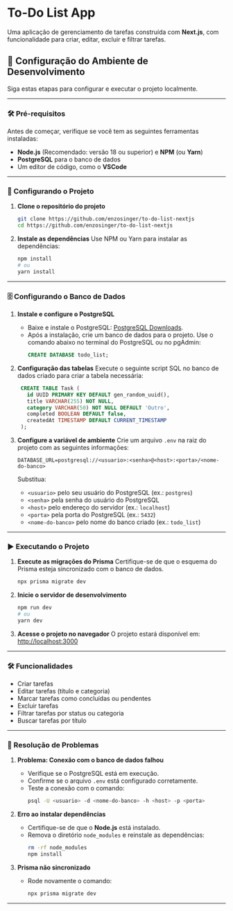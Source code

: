 
# To-Do List App

Uma aplicação de gerenciamento de tarefas construída com **Next.js**, com funcionalidade para criar, editar, excluir e filtrar tarefas.

## 🚀 Configuração do Ambiente de Desenvolvimento

Siga estas etapas para configurar e executar o projeto localmente.

---

### 🛠️ Pré-requisitos

Antes de começar, verifique se você tem as seguintes ferramentas instaladas:

- **Node.js** (Recomendado: versão 18 ou superior) e **NPM** (ou **Yarn**)
- **PostgreSQL** para o banco de dados
- Um editor de código, como o **VSCode**

---

### 📂 Configurando o Projeto

1. **Clone o repositório do projeto**
   ```bash
   git clone https://github.com/enzosinger/to-do-list-nextjs
   cd https://github.com/enzosinger/to-do-list-nextjs
   ```

2. **Instale as dependências**
   Use NPM ou Yarn para instalar as dependências:
   ```bash
   npm install
   # ou
   yarn install
   ```

---

### 🗄️ Configurando o Banco de Dados

1. **Instale e configure o PostgreSQL**
   - Baixe e instale o PostgreSQL: [PostgreSQL Downloads](https://www.postgresql.org/download/).
   - Após a instalação, crie um banco de dados para o projeto. Use o comando abaixo no terminal do PostgreSQL ou no pgAdmin:
     ```sql
     CREATE DATABASE todo_list;
     ```

2. **Configuração das tabelas**
   Execute o seguinte script SQL no banco de dados criado para criar a tabela necessária:
   ```sql
    CREATE TABLE Task (
      id UUID PRIMARY KEY DEFAULT gen_random_uuid(),
      title VARCHAR(255) NOT NULL,
      category VARCHAR(50) NOT NULL DEFAULT 'Outro',
      completed BOOLEAN DEFAULT false,
      createdAt TIMESTAMP DEFAULT CURRENT_TIMESTAMP
    ); 
   ```

3. **Configure a variável de ambiente**
   Crie um arquivo `.env` na raiz do projeto com as seguintes informações:
   ```
   DATABASE_URL=postgresql://<usuario>:<senha>@<host>:<porta>/<nome-do-banco>
   ```
   Substitua:
   - `<usuario>` pelo seu usuário do PostgreSQL (ex.: `postgres`)
   - `<senha>` pela senha do usuário do PostgreSQL
   - `<host>` pelo endereço do servidor (ex.: `localhost`)
   - `<porta>` pela porta do PostgreSQL (ex.: `5432`)
   - `<nome-do-banco>` pelo nome do banco criado (ex.: `todo_list`)

---

### ▶️ Executando o Projeto

1. **Execute as migrações do Prisma**
   Certifique-se de que o esquema do Prisma esteja sincronizado com o banco de dados.
   ```bash
   npx prisma migrate dev
   ```

2. **Inicie o servidor de desenvolvimento**
   ```bash
   npm run dev
   # ou
   yarn dev
   ```

3. **Acesse o projeto no navegador**
   O projeto estará disponível em: [http://localhost:3000](http://localhost:3000)

---

### 🛠️ Funcionalidades

- Criar tarefas
- Editar tarefas (título e categoria)
- Marcar tarefas como concluídas ou pendentes
- Excluir tarefas
- Filtrar tarefas por status ou categoria
- Buscar tarefas por título

---

### 🐛 Resolução de Problemas

1. **Problema: Conexão com o banco de dados falhou**
   - Verifique se o PostgreSQL está em execução.
   - Confirme se o arquivo `.env` está configurado corretamente.
   - Teste a conexão com o comando:
     ```bash
     psql -U <usuario> -d <nome-do-banco> -h <host> -p <porta>
     ```

2. **Erro ao instalar dependências**
   - Certifique-se de que o **Node.js** está instalado.
   - Remova o diretório `node_modules` e reinstale as dependências:
     ```bash
     rm -rf node_modules
     npm install
     ```

3. **Prisma não sincronizado**
   - Rode novamente o comando:
     ```bash
     npx prisma migrate dev
     ```

---
